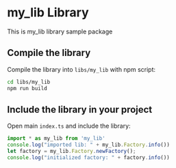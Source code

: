# my_lib Library
This is my_lib library sample package

## Compile the library

Compile the library into `libs/my_lib` with npm script:

```bash
cd libs/my_lib
npm run build
```

## Include the library in your project

Open main `index.ts` and include the library:

```typescript
import * as my_lib from 'my_lib'
console.log("imported lib: " + my_lib.Factory.info())
let factory = my_lib.Factory.newFactory();
console.log("initialized factory: " + factory.info())
```